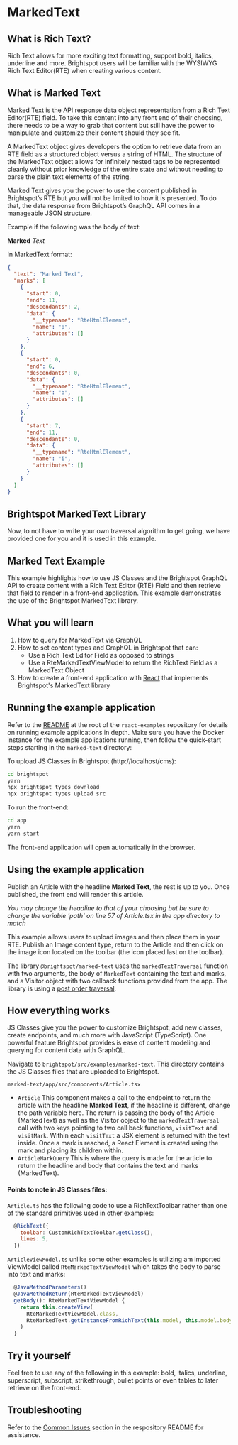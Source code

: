 # MarkedText

## What is Rich Text?

Rich Text allows for more exciting text formatting, support bold, italics, underline and more. Brightspot users will be familiar with the WYSIWYG Rich Text Editor(RTE) when creating various content.

## What is Marked Text

Marked Text is the API response data object representation from a Rich Text Editor(RTE) field. To take this content into any front end of their choosing, there needs to be a way to grab that content but still have the power to manipulate and customize their content should they see fit.

A MarkedText object gives developers the option to retrieve data from an RTE field as a structured object versus a string of HTML. The structure of the MarkedText object allows for infinitely nested tags to be represented cleanly without prior knowledge of the entire state and without needing to parse the plain text elements of the string.

Marked Text gives you the power to use the content published in Brightspot’s RTE but you will not be limited to how it is presented. To do that, the data response from Brightspot’s GraphQL API comes in a manageable JSON structure.

Example if the following was the body of text:

**Marked** _Text_

In MarkedText format:

```json
{
  "text": "Marked Text",
  "marks": [
    {
      "start": 0,
      "end": 11,
      "descendants": 2,
      "data": {
        "__typename": "RteHtmlElement",
        "name": "p",
        "attributes": []
      }
    },
    {
      "start": 0,
      "end": 6,
      "descendants": 0,
      "data": {
        "__typename": "RteHtmlElement",
        "name": "b",
        "attributes": []
      }
    },
    {
      "start": 7,
      "end": 11,
      "descendants": 0,
      "data": {
        "__typename": "RteHtmlElement",
        "name": "i",
        "attributes": []
      }
    }
  ]
}
```

## Brightspot MarkedText Library

Now, to not have to write your own traversal algorithm to get going, we have provided one for you and it is used in this example.

## Marked Text Example

This example highlights how to use JS Classes and the Brightspot GraphQL API to create content with a Rich Text Editor (RTE) Field and then retrieve that field to render in a front-end application. This example demonstrates the use of the Brightspot MarkedText library.

## What you will learn

1. How to query for MarkedText via GraphQL
2. How to set content types and GraphQL in Brightspot that can:
   - Use a Rich Text Editor Field as opposed to strings
   - Use a RteMarkedTextViewModel to return the RichText Field as a MarkedText Object
3. How to create a front-end application with [React](https://reactjs.org/) that implements Brightspot's MarkedText library

## Running the example application

Refer to the [README](/README.md) at the root of the `react-examples` repository for details on running example applications in depth. Make sure you have the Docker instance for the example applications running, then follow the quick-start steps starting in the `marked-text` directory:

To upload JS Classes in Brightspot (http://localhost/cms):

```sh
cd brightspot
yarn
npx brightspot types download
npx brightspot types upload src

```

To run the front-end:

```sh
cd app
yarn
yarn start
```

The front-end application will open automatically in the browser.

## Using the example application

Publish an Article with the headline **Marked Text**, the rest is up to you. Once published, the front end will render this article.

_You may change the headline to that of your choosing but be sure to change the variable 'path' on line 57 of Article.tsx in the app directory to match_

This example allows users to upload images and then place them in your RTE. Publish an Image content type, return to the Article and then click on the image icon located on the toolbar (the icon placed last on the toolbar).

The library `@brightspot/marked-text` uses the `markedTextTraversal` function with two arguments, the body of `MarkedText` containing the text and marks, and a Visitor object with two callback functions provided from the app. The library is using a [post order traversal](https://www.geeksforgeeks.org/iterative-postorder-traversal).

## How everything works

JS Classes give you the power to customize Brightspot, add new classes, create endpoints, and much more with JavaScript (TypeScript). One powerful feature Brightspot provides is ease of content modeling and querying for content data with GraphQL.

Navigate to `brightspot/src/examples/marked-text`. This directory contains the JS Classes files that are uploaded to Brightspot.

`marked-text/app/src/components/Article.tsx`

- `Article` This component makes a call to the endpoint to return the article with the headline **Marked Text**, if the headline is different, change the path variable here. The return is passing the body of the Article (MarkedText) as well as the Visitor object to the `markedTextTraversal` call with two keys pointing to two call back functions, `visitText` and `visitMark`. Within each `visitText` a JSX element is returned with the text inside. Once a mark is reached, a React Element is created using the mark and placing its children within.
- `ArticleMarkQuery` This is where the query is made for the article to return the headline and body that contains the text and marks (MarkedText).

#### Points to note in JS Classes files:

`Article.ts` has the following code to use a RichTextToolbar rather than one of the standard primitives used in other examples:

```js
  @RichText({
    toolbar: CustomRichTextToolbar.getClass(),
    lines: 5,
  })
```

`ArticleViewModel.ts` unlike some other examples is utilizing am imported ViewModel called `RteMarkedTextViewModel` which takes the body to parse into text and marks:

```js
  @JavaMethodParameters()
  @JavaMethodReturn(RteMarkedTextViewModel)
  getBody(): RteMarkedTextViewModel {
    return this.createView(
      RteMarkedTextViewModel.class,
      RteMarkedText.getInstanceFromRichText(this.model, this.model.body)
    )
  }
```

## Try it yourself

Feel free to use any of the following in this example: bold, italics, underline, superscript, subscript, strikethrough, bullet points or even tables to later retrieve on the front-end.

## Troubleshooting

Refer to the [Common Issues](/README.md) section in the respository README for assistance.

